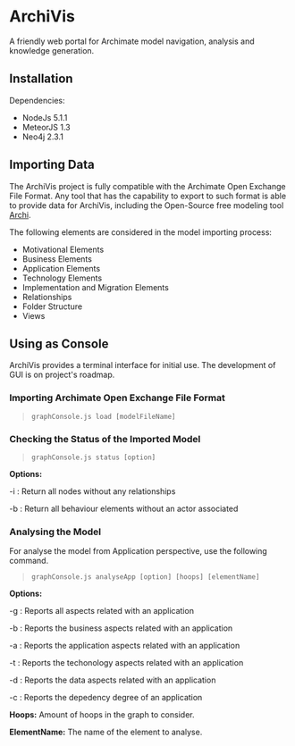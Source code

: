 # ArchiVis

A friendly web portal for Archimate model navigation, analysis and knowledge generation. 

## Installation

Dependencies:

* NodeJs 5.1.1
* MeteorJS 1.3
* Neo4j 2.3.1

## Importing Data

The ArchiVis project is fully compatible with the Archimate Open Exchange File Format. 
Any tool that has the capability to export to such format is able to provide data for ArchiVis, including the Open-Source free modeling tool [Archi](http://www.archimatetool.com/).

The following elements are considered in the model importing process:

* Motivational Elements
* Business Elements
* Application Elements
* Technology Elements
* Implementation and Migration Elements
* Relationships
* Folder Structure
* Views

## Using as Console

ArchiVis provides a terminal interface for initial use. The development of GUI is on project's roadmap.

### Importing Archimate Open Exchange File Format

> `graphConsole.js load [modelFileName]`

### Checking the Status of the Imported Model

> `graphConsole.js status [option]`

**Options:**

-i : Return all nodes without any relationships

-b : Return all behaviour elements without an actor associated

### Analysing the Model

For analyse the model from Application perspective, use the following command.

> `graphConsole.js analyseApp [option] [hoops] [elementName]`

**Options:**

-g : Reports all aspects related with an application

-b : Reports the business aspects related with an application

-a : Reports the application aspects related with an application

-t : Reports the techonology aspects related with an application

-d : Reports the data aspects related with an application

-c : Reports the depedency degree of an application

**Hoops:** Amount of hoops in the graph to consider.

**ElementName:** The name of the element to analyse.


